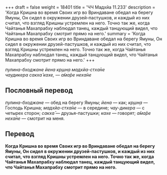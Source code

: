 +++
draft = false
weight = 18401
title = 'ЧЧ Мадхйа 11.233'
description = 'Когда Кришна во время Своих игр во Вриндаване обедал на берегу Ямуны, Он сидел в окружении друзей-пастушков, и каждый из них считал, что взгляд Кришны устремлен на него. Точно так же, когда Чайтанья Махапрабху наблюдал танец, каждый танцующий видел, что Чайтанья Махапрабху смотрит прямо на него.'
summary = 'Когда Кришна во время Своих игр во Вриндаване обедал на берегу Ямуны, Он сидел в окружении друзей-пастушков, и каждый из них считал, что взгляд Кришны устремлен на него. Точно так же, когда Чайтанья Махапрабху наблюдал танец, каждый танцующий видел, что Чайтанья Махапрабху смотрит прямо на него.'
+++

_пулина-бходжане йена кр̣шн̣а мадхйа-стха̄не  
чаудикера сакха̄ кахе, — а̄ма̄ре неха̄не_

## Пословный перевод

_пулина_\-_бходжане_ — обед на берегу Ямуны; _йена_ — как; _кр̣шн̣а_ — Господь Кришна; _мадхйа_\-_стха̄не_ — в середине; _чау_\-_дикера_ — с четырех сторон; _сакха̄_ — друзья-пастушки; _кахе_ — говорят; _а̄ма̄ре_ _неха̄не_ — смотрит на меня.

## Перевод

**Когда Кришна во время Своих игр во Вриндаване обедал на берегу Ямуны, Он сидел в окружении друзей-пастушков, и каждый из них считал, что взгляд Кришны устремлен на него. Точно так же, когда Чайтанья Махапрабху наблюдал танец, каждый танцующий видел, что Чайтанья Махапрабху смотрит прямо на него.**
